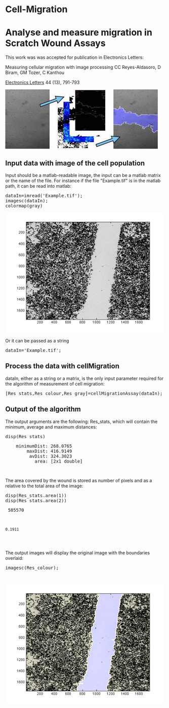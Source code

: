 # Cell-Migration
<h1>Analyse and measure migration in Scratch Wound Assays</h1>

<p>
This work was was accepted for publication in Electronics Letters:
</p>
<p>
Measuring cellular migration with image processing
CC Reyes-Aldasoro, D Biram, GM Tozer, C Kanthou

<a href="http://digital-library.theiet.org/content/journals/10.1049/el_20080943">

Electronics Letters</a> 44 (13), 791-793
</p>


![Screenshot](Figures/GraphicalDescription.jpg)

<h2>Input data with image of the cell population</h2>
        
<p>Input should be a matlab-readable image, the input can be a matlab matrix or the name of the file. For instance if the file "Example.tif" is in the matlab path, it can be read into matlab:
</p>
         
<pre class="codeinput">dataIn=imread(<span class="string">'Example.tif'</span>);
imagesc(dataIn);
colormap(gray)
</pre>

![Screenshot](Figures/cellMigrationDemo_01.png)




<p>Or it can be passed as a string</p><pre class="codeinput">dataIn=<span class="string">'Example.tif'</span>;
</pre><h2>Process the data with cellMigration<a name="3"></a></h2>
         <p>dataIn, either as a string or a matrix, is the only input parameter required for the algorithm of measurement of cell migration:</p><pre class="codeinput">[Res_stats,Res_colour,Res_gray]=cellMigrationAssay(dataIn);
</pre><h2>Output of the algorithm<a name="4"></a></h2>
         <p>The output arguments are the following: Res_stats, which will contain the minimum, average and maximum distances:</p><pre class="codeinput">disp(Res_stats)
</pre><pre class="codeoutput">    minimumDist: 268.0765
        maxDist: 416.9149
         avDist: 324.3023
           area: [2x1 double]

</pre><p>The area  covered by the wound is stored as number of pixels and as a relative to the total area of the image:</p><pre class="codeinput">disp(Res_stats.area(1))
disp(Res_stats.area(2))
</pre><pre class="codeoutput">      585570

    0.1911

</pre><p>The output images will display the original image with the boundaries overlaid:</p><pre class="codeinput">imagesc(Res_colour);

![Screenshot](Figures/cellMigrationDemo_02.png)

<br>
